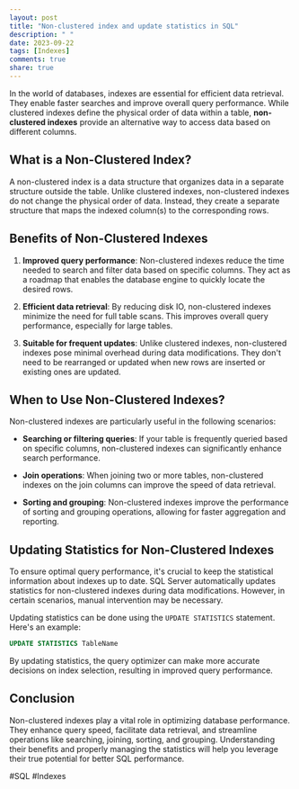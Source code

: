 ```yaml
---
layout: post
title: "Non-clustered index and update statistics in SQL"
description: " "
date: 2023-09-22
tags: [Indexes]
comments: true
share: true
---
```


In the world of databases, indexes are essential for efficient data retrieval. They enable faster searches and improve overall query performance. While clustered indexes define the physical order of data within a table, **non-clustered indexes** provide an alternative way to access data based on different columns.

## What is a Non-Clustered Index?

A non-clustered index is a data structure that organizes data in a separate structure outside the table. Unlike clustered indexes, non-clustered indexes do not change the physical order of data. Instead, they create a separate structure that maps the indexed column(s) to the corresponding rows.

## Benefits of Non-Clustered Indexes

1. **Improved query performance**: Non-clustered indexes reduce the time needed to search and filter data based on specific columns. They act as a roadmap that enables the database engine to quickly locate the desired rows.

2. **Efficient data retrieval**: By reducing disk IO, non-clustered indexes minimize the need for full table scans. This improves overall query performance, especially for large tables.

3. **Suitable for frequent updates**: Unlike clustered indexes, non-clustered indexes pose minimal overhead during data modifications. They don't need to be rearranged or updated when new rows are inserted or existing ones are updated.

## When to Use Non-Clustered Indexes?

Non-clustered indexes are particularly useful in the following scenarios:

- **Searching or filtering queries**: If your table is frequently queried based on specific columns, non-clustered indexes can significantly enhance search performance.

- **Join operations**: When joining two or more tables, non-clustered indexes on the join columns can improve the speed of data retrieval.

- **Sorting and grouping**: Non-clustered indexes improve the performance of sorting and grouping operations, allowing for faster aggregation and reporting.

## Updating Statistics for Non-Clustered Indexes

To ensure optimal query performance, it's crucial to keep the statistical information about indexes up to date. SQL Server automatically updates statistics for non-clustered indexes during data modifications. However, in certain scenarios, manual intervention may be necessary.

Updating statistics can be done using the `UPDATE STATISTICS` statement. Here's an example:

```sql
UPDATE STATISTICS TableName
```

By updating statistics, the query optimizer can make more accurate decisions on index selection, resulting in improved query performance.

## Conclusion

Non-clustered indexes play a vital role in optimizing database performance. They enhance query speed, facilitate data retrieval, and streamline operations like searching, joining, sorting, and grouping. Understanding their benefits and properly managing the statistics will help you leverage their true potential for better SQL performance.

#SQL #Indexes